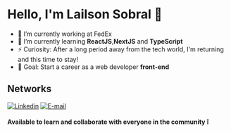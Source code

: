 # Hello, I'm Lailson Sobral 👋

- 👔 I’m currently working at FedEx
- 🌱 I’m currently learning **ReactJS**,**NextJS** and **TypeScript**
- ⚡ Curiosity: After a long period away from the tech world, I'm returning and this time to stay!
- 🚀 Goal: Start a career as a web developer **front-end**

## Networks
[![Linkedin](https://img.shields.io/badge/-LinkedIn-060606?style=flat&labelColor=0A66C2&logo=Linkedin&Color=white)](https://www.linkedin.com/in/lailsonsobral/)
[![E-mail](https://img.shields.io/badge/-Email-060606?style=flat&labelColor=F04524&label=📧&Color=white)](mailto:lailsonlm@hotmail.com)

#### Available to learn and collaborate with everyone in the community :grey_exclamation:
